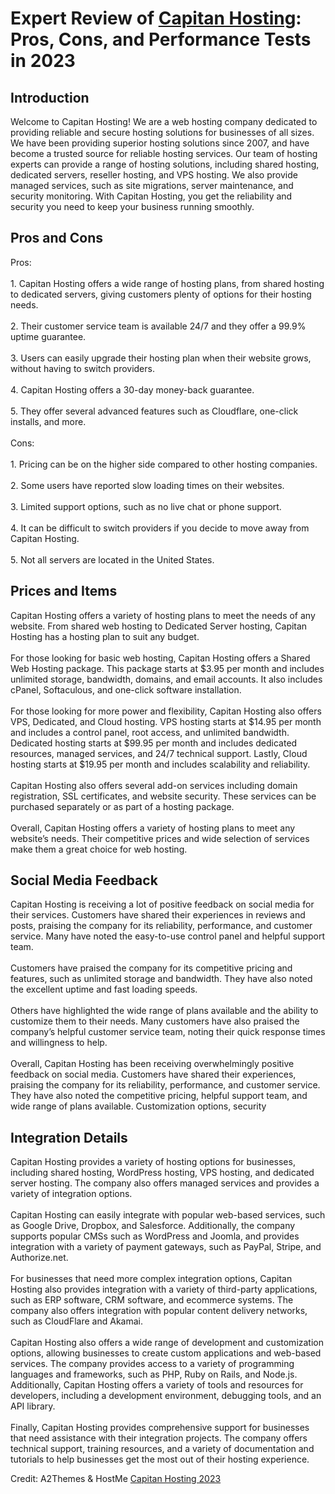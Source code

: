 <h1>Expert Review of <a href="https://a2themes.com/capitan-hosting-reviews">Capitan Hosting</a>: Pros, Cons, and Performance Tests in 2023</h1>
<h2>Introduction</h2>
Welcome to Capitan Hosting! We are a web hosting company dedicated to providing reliable and secure hosting solutions for businesses of all sizes. We have been providing superior hosting solutions since 2007, and have become a trusted source for reliable hosting services. Our team of hosting experts can provide a range of hosting solutions, including shared hosting, dedicated servers, reseller hosting, and VPS hosting. We also provide managed services, such as site migrations, server maintenance, and security monitoring. With Capitan Hosting, you get the reliability and security you need to keep your business running smoothly.
<h2>Pros and Cons</h2>
Pros:<br><br>1. Capitan Hosting offers a wide range of hosting plans, from shared hosting to dedicated servers, giving customers plenty of options for their hosting needs.<br><br>2. Their customer service team is available 24/7 and they offer a 99.9% uptime guarantee.<br><br>3. Users can easily upgrade their hosting plan when their website grows, without having to switch providers.<br><br>4. Capitan Hosting offers a 30-day money-back guarantee.<br><br>5. They offer several advanced features such as Cloudflare, one-click installs, and more.<br><br>Cons:<br><br>1. Pricing can be on the higher side compared to other hosting companies.<br><br>2. Some users have reported slow loading times on their websites.<br><br>3. Limited support options, such as no live chat or phone support.<br><br>4. It can be difficult to switch providers if you decide to move away from Capitan Hosting.<br><br>5. Not all servers are located in the United States.
<h2>Prices and Items</h2>
Capitan Hosting offers a variety of hosting plans to meet the needs of any website. From shared web hosting to Dedicated Server hosting, Capitan Hosting has a hosting plan to suit any budget. <br><br>For those looking for basic web hosting, Capitan Hosting offers a Shared Web Hosting package. This package starts at $3.95 per month and includes unlimited storage, bandwidth, domains, and email accounts. It also includes cPanel, Softaculous, and one-click software installation. <br><br>For those looking for more power and flexibility, Capitan Hosting also offers VPS, Dedicated, and Cloud hosting. VPS hosting starts at $14.95 per month and includes a control panel, root access, and unlimited bandwidth. Dedicated hosting starts at $99.95 per month and includes dedicated resources, managed services, and 24/7 technical support. Lastly, Cloud hosting starts at $19.95 per month and includes scalability and reliability. <br><br>Capitan Hosting also offers several add-on services including domain registration, SSL certificates, and website security. These services can be purchased separately or as part of a hosting package. <br><br>Overall, Capitan Hosting offers a variety of hosting plans to meet any website’s needs. Their competitive prices and wide selection of services make them a great choice for web hosting.
<h2>Social Media Feedback</h2>
Capitan Hosting is receiving a lot of positive feedback on social media for their services. Customers have shared their experiences in reviews and posts, praising the company for its reliability, performance, and customer service. Many have noted the easy-to-use control panel and helpful support team.<br><br>Customers have praised the company for its competitive pricing and features, such as unlimited storage and bandwidth. They have also noted the excellent uptime and fast loading speeds.<br><br>Others have highlighted the wide range of plans available and the ability to customize them to their needs. Many customers have also praised the company’s helpful customer service team, noting their quick response times and willingness to help.<br><br>Overall, Capitan Hosting has been receiving overwhelmingly positive feedback on social media. Customers have shared their experiences, praising the company for its reliability, performance, and customer service. They have also noted the competitive pricing, helpful support team, and wide range of plans available. Customization options, security
<h2>Integration Details</h2>
Capitan Hosting provides a variety of hosting options for businesses, including shared hosting, WordPress hosting, VPS hosting, and dedicated server hosting. The company also offers managed services and provides a variety of integration options. <br><br>Capitan Hosting can easily integrate with popular web-based services, such as Google Drive, Dropbox, and Salesforce. Additionally, the company supports popular CMSs such as WordPress and Joomla, and provides integration with a variety of payment gateways, such as PayPal, Stripe, and Authorize.net. <br><br>For businesses that need more complex integration options, Capitan Hosting also provides integration with a variety of third-party applications, such as ERP software, CRM software, and ecommerce systems. The company also offers integration with popular content delivery networks, such as CloudFlare and Akamai. <br><br>Capitan Hosting also offers a wide range of development and customization options, allowing businesses to create custom applications and web-based services. The company provides access to a variety of programming languages and frameworks, such as PHP, Ruby on Rails, and Node.js. Additionally, Capitan Hosting offers a variety of tools and resources for developers, including a development environment, debugging tools, and an API library. <br><br>Finally, Capitan Hosting provides comprehensive support for businesses that need assistance with their integration projects. The company offers technical support, training resources, and a variety of documentation and tutorials to help businesses get the most out of their hosting experience.
<p>Credit: A2Themes & HostMe <a href="https://a2themes.com/capitan-hosting-reviews">Capitan Hosting 2023</a></p>